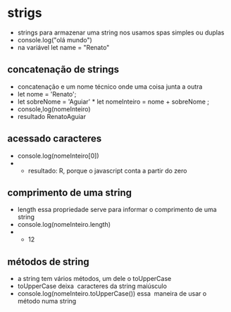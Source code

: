 # strigs
* strings para armazenar uma string nos usamos spas simples ou duplas
* console.log("olá mundo")
* na variável let name = "Renato"
## concatenação de strings
* concatenação e um nome técnico onde uma coisa junta a outra
* let nome = 'Renato';
* let sobreNome = 'Aguiar' * let nomeInteiro = nome + sobreNome
;
* console,log(nomeInteiro)
* resultado RenatoAguiar
## acessado caracteres
* console.log(nomeInteiro[0])
* * resultado: R, porque o javascript conta a partir do zero
## comprimento de uma string
* length essa propriedade serve para informar o comprimento de uma string
* console.log(nomeInteiro.length)
* * 12
## métodos de string
* a string tem vários métodos, um dele o toUpperCase
* toUpperCase deixa  caracteres da string maiúsculo
* console.log(nomeInteiro.toUpperCase()) essa  maneira de usar o método numa string